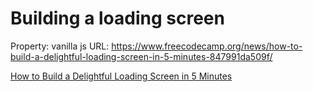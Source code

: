 # Building a loading screen

Property: vanilla js
URL: https://www.freecodecamp.org/news/how-to-build-a-delightful-loading-screen-in-5-minutes-847991da509f/

[How to Build a Delightful Loading Screen in 5 Minutes](https://www.freecodecamp.org/news/how-to-build-a-delightful-loading-screen-in-5-minutes-847991da509f/)